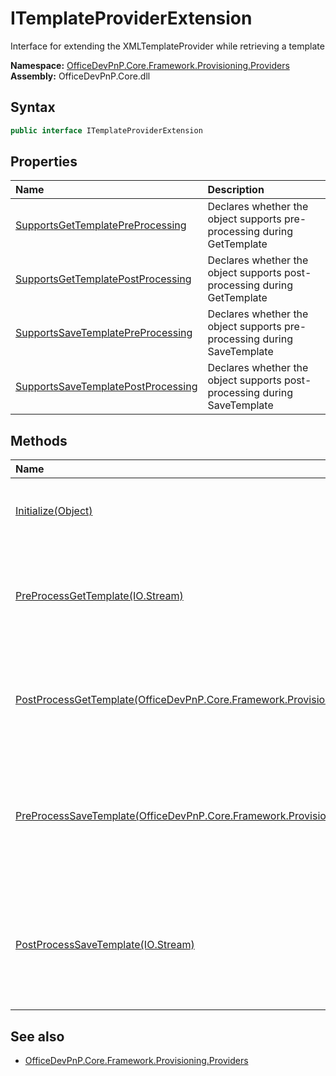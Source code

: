 # ITemplateProviderExtension
Interface for extending the XMLTemplateProvider while retrieving a template  

**Namespace:** [OfficeDevPnP.Core.Framework.Provisioning.Providers](OfficeDevPnP.Core.Framework.Provisioning.Providers.md)  
**Assembly:** OfficeDevPnP.Core.dll  
## Syntax
```C#
public interface ITemplateProviderExtension
```
## Properties
|**Name**|**Description**|
|:-----|:-----|
| [SupportsGetTemplatePreProcessing](OfficeDevPnP.Core.Framework.Provisioning.Providers.ITemplateProviderExtension.SupportsGetTemplatePreProcessing.md) | Declares whether the object supports pre-processing during GetTemplate
| [SupportsGetTemplatePostProcessing](OfficeDevPnP.Core.Framework.Provisioning.Providers.ITemplateProviderExtension.SupportsGetTemplatePostProcessing.md) | Declares whether the object supports post-processing during GetTemplate
| [SupportsSaveTemplatePreProcessing](OfficeDevPnP.Core.Framework.Provisioning.Providers.ITemplateProviderExtension.SupportsSaveTemplatePreProcessing.md) | Declares whether the object supports pre-processing during SaveTemplate
| [SupportsSaveTemplatePostProcessing](OfficeDevPnP.Core.Framework.Provisioning.Providers.ITemplateProviderExtension.SupportsSaveTemplatePostProcessing.md) | Declares whether the object supports post-processing during SaveTemplate
## Methods
|**Name**|**Description**|
|:-----|:-----|
| [Initialize(Object)](OfficeDevPnP.Core.Framework.Provisioning.Providers.ITemplateProviderExtension.InitializeObject.md) | Initialization method to setup the extension object
| [PreProcessGetTemplate(IO.Stream)](OfficeDevPnP.Core.Framework.Provisioning.Providers.ITemplateProviderExtension.PreProcessGetTemplateIO.Stream.md) | Method invoked before deserializing the template from the source repository
| [PostProcessGetTemplate(OfficeDevPnP.Core.Framework.Provisioning.Model.ProvisioningTemplate)](OfficeDevPnP.Core.Framework.Provisioning.Providers.ITemplateProviderExtension.PostProcessGetTemplateOfficeDevPnP.Core.Framework.Provisioning.Model.ProvisioningTemplate.md) | Method invoked after deserializing the template from the source repository
| [PreProcessSaveTemplate(OfficeDevPnP.Core.Framework.Provisioning.Model.ProvisioningTemplate)](OfficeDevPnP.Core.Framework.Provisioning.Providers.ITemplateProviderExtension.PreProcessSaveTemplateOfficeDevPnP.Core.Framework.Provisioning.Model.ProvisioningTemplate.md) | Method invoked before serializing the template and before it is saved onto the target repository
| [PostProcessSaveTemplate(IO.Stream)](OfficeDevPnP.Core.Framework.Provisioning.Providers.ITemplateProviderExtension.PostProcessSaveTemplateIO.Stream.md) | Method invoked after serializing the template and before it is saved onto the target repository
## See also
- [OfficeDevPnP.Core.Framework.Provisioning.Providers](OfficeDevPnP.Core.Framework.Provisioning.Providers.md)

